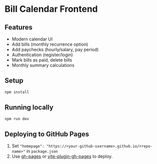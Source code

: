 # Bill Calendar Frontend

## Features
- Modern calendar UI
- Add bills (monthly recurrence option)
- Add paychecks (hourly/salary, pay period)
- Authentication (register/login)
- Mark bills as paid, delete bills
- Monthly summary calculations

## Setup
```bash
npm install
```

## Running locally
```bash
npm run dev
```

## Deploying to GitHub Pages
1. Set `"homepage": "https://<your-github-username>.github.io/<repo-name>"` in `package.json`
2. Use [gh-pages](https://github.com/tschaub/gh-pages) or [vite-plugin-gh-pages](https://github.com/vitejs/vite-plugin-gh-pages) to deploy.